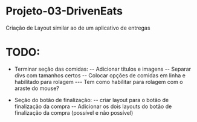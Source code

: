 # Projeto-03-DrivenEats
Criação de Layout similar ao de um aplicativo de entregas


# TODO:

- Terminar seção das comidas:
-- Adicionar títulos e imagens
-- Separar divs com tamanhos certos
-- Colocar opções de comidas em linha e habilitado para rolagem
--- Tem como habilitar para rolagem com o araste do mouse?

- Seção do botão de finalização:
-- criar layout para o botão de finalização da compra
-- Adicionar os dois layouts do botão de finalização da compra (possível e não possível)

